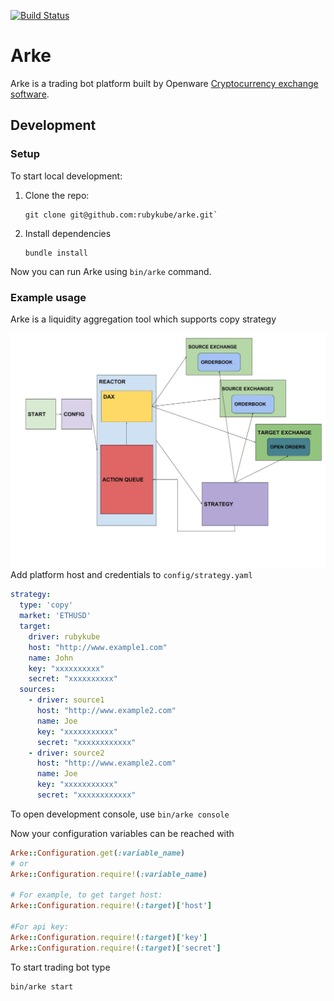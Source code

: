 [![Build Status](https://ci.microkube.com/api/badges/rubykube/arke/status.svg)](https://ci.microkube.com/rubykube/arke)

# Arke

Arke is a trading bot platform built by Openware [Cryptocurrency exchange software](https://www.openware.com).

## Development

### Setup

To start local development:

1. Clone the repo:
   ```shell
   git clone git@github.com:rubykube/arke.git`
   ```
2. Install dependencies
   ```shell
   bundle install
   ```

Now you can run Arke using `bin/arke` command.

### Example usage

Arke is a liquidity aggregation tool which supports copy strategy

![ArkeStructure](.assets/ArkeStructure.jpg)Add platform host and credentials to `config/strategy.yaml`

```yaml
strategy:
  type: 'copy'
  market: 'ETHUSD'
  target:
    driver: rubykube
    host: "http://www.example1.com"
    name: John
    key: "xxxxxxxxxx"
    secret: "xxxxxxxxxx"
  sources:
    - driver: source1
      host: "http://www.example2.com"
      name: Joe
      key: "xxxxxxxxxxx"
      secret: "xxxxxxxxxxxx"
    - driver: source2
      host: "http://www.example2.com"
      name: Joe
      key: "xxxxxxxxxxx"
      secret: "xxxxxxxxxxxx"
```

To open development console, use `bin/arke console`

Now your configuration variables can be reached with
```ruby
Arke::Configuration.get(:variable_name)
# or
Arke::Configuration.require!(:variable_name)

# For example, to get target host:
Arke::Configuration.require!(:target)['host']

#For api key:
Arke::Configuration.require!(:target)['key']
Arke::Configuration.require!(:target)['secret']
```

To start trading bot type

```shell
bin/arke start
```
